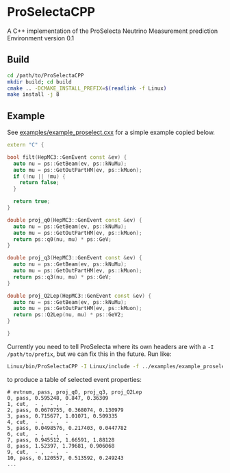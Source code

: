 # ProSelectaCPP

A C++ implementation of the ProSelecta Neutrino Measurement prediction Environment version 0.1

## Build

```bash
cd /path/to/ProSelectaCPP
mkdir build; cd build
cmake .. -DCMAKE_INSTALL_PREFIX=$(readlink -f Linux)
make install -j 8
```

## Example

See [examples/example_proselect.cxx](examples/example_proselect.cxx) for a simple example copied below.

```cpp
extern "C" {

bool filt(HepMC3::GenEvent const &ev) {
  auto nu = ps::GetBeam(ev, ps::kNuMu);
  auto mu = ps::GetOutPartHM(ev, ps::kMuon);
  if (!nu || !mu) {
    return false;
  }

  return true;
}

double proj_q0(HepMC3::GenEvent const &ev) {
  auto nu = ps::GetBeam(ev, ps::kNuMu);
  auto mu = ps::GetOutPartHM(ev, ps::kMuon);
  return ps::q0(nu, mu) * ps::GeV;
}

double proj_q3(HepMC3::GenEvent const &ev) {
  auto nu = ps::GetBeam(ev, ps::kNuMu);
  auto mu = ps::GetOutPartHM(ev, ps::kMuon);
  return ps::q3(nu, mu) * ps::GeV;
}

double proj_Q2Lep(HepMC3::GenEvent const &ev) {
  auto nu = ps::GetBeam(ev, ps::kNuMu);
  auto mu = ps::GetOutPartHM(ev, ps::kMuon);
  return ps::Q2Lep(nu, mu) * ps::GeV2;
}

}
```

Currently you need to tell ProSelecta where its own headers are with a `-I /path/to/prefix`, but we can fix this in the future. Run like:

```bash
Linux/bin/ProSelectaCPP -I Linux/include -f ../examples/example_proselect.cxx -i ../examples/neut.vect.hepmc --Filter filt --Project proj_q0 --Project proj_q3 --Project proj_Q2Lep
```

to produce a table of selected event properties:

```csv
# evtnum, pass, proj_q0, proj_q3, proj_Q2Lep
0, pass, 0.595248, 0.847, 0.36309
1, cut,  - ,  - ,  - 
2, pass, 0.0670755, 0.368074, 0.130979
3, pass, 0.715677, 1.01071, 0.509335
4, cut,  - ,  - ,  - 
5, pass, 0.0498576, 0.217403, 0.0447782
6, cut,  - ,  - ,  - 
7, pass, 0.945512, 1.66591, 1.88128
8, pass, 1.52397, 1.79681, 0.906068
9, cut,  - ,  - ,  - 
10, pass, 0.120557, 0.513592, 0.249243
...
```